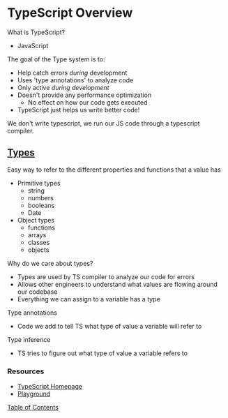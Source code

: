 # TypeScript Overview

What is TypeScript?
- JavaScript

The goal of the Type system is to:
- Help catch errors _during_ development
- Uses 'type annotations' to analyze code
- Only active _during development_
- Doesn't provide any performance optimization
  - No effect on how our code gets executed
- TypeScript just helps us write better code!

We don't write typescript, we run our JS code through a typescript compiler.

## [Types](https://www.typescriptlang.org/docs/handbook/basic-types.html)

Easy way to refer to the different properties and functions that a value has
- Primitive types
  - string
  - numbers
  - booleans
  - Date
- Object types
  - functions
  - arrays
  - classes
  - objects

Why do we care about types?
- Types are used by TS compiler to analyze our code for errors
- Allows other engineers to understand what values are flowing around our codebase
- Everything we can assign to a variable has a type

Type annotations
- Code we add to tell TS what type of value a variable will refer to 

Type inference
- TS tries to figure out what type of value a variable refers to


### Resources

- [TypeScript Homepage](https://www.typescriptlang.org/)
- [Playground](https://www.typescriptlang.org/play?#code/PTAEHUFMBsGMHsC2lQBd5oBYoCoE8AHSAZVgCcBLA1UABWgEM8BzM+AVwDsATAGiwoBnUENANQAd0gAjQRVSQAUCEmYKsTKGYUAbpGF4OY0BoadYKdJMoL+gzAzIoz3UNEiPOofEVKVqAHSKymAAmkYI7NCuqGqcANag8ABmIjQUXrFOKBJMggBcISGgoAC0oACCoASMFmgY7p7ehCTkVOle4jUMdRLYTqCc8LEZzCZmoNJODPHFZZXVtZYYkAAeRJTInDQS8po+rf40gnjbDKv8LqD2jpbYoACqAEoAMsK7sUmxkGSCc+VVQQuaTwVb1UBrDYULY7PagbgUZLJH6QbYmJAECjuMigZEMVDsJzCFLNXxtajBBCcQQ0MwAUVWDEQNUgADVHBQGNJ3KAALygABEAAkYNAMOB4GRogLFFTBPB3AExcwABT0xnM9zsyhc9wASmCKhwDQ8ZC8iElzhB7Bo3zcZmY7AYzEg-Fg0HUiS58D0Ii8AoZTJZggFSRxAvADlQAHJhAA5SASAVBFQAeW+ZF2gldWkgx1QjgUrmkeFATgtOlGWH0KAQiBhwiudokkuiIgMHBx3RYbC43CCJSAA)

[Table of Contents](../README.md)
